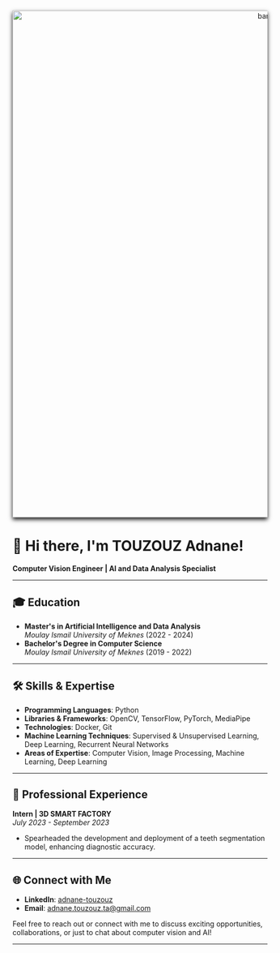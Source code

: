 <p align="center">
  <img src="https://github.com/user-attachments/assets/f387243e-b59a-49a0-87b3-0bfa27eda6b9" alt="banner" width="1000px" style="box-shadow: 0 4px 8px rgba(0, 0, 0, 0.9);" />
</p>

# 👋 **Hi there, I'm TOUZOUZ Adnane!**  
**Computer Vision Engineer | AI and Data Analysis Specialist**

---

## 🎓 **Education**  
- **Master's in Artificial Intelligence and Data Analysis**  
  *Moulay Ismail University of Meknes* (2022 - 2024)  
- **Bachelor's Degree in Computer Science**  
  *Moulay Ismail University of Meknes* (2019 - 2022)

---

## 🛠 **Skills & Expertise**  
- **Programming Languages**: Python  
- **Libraries & Frameworks**: OpenCV, TensorFlow, PyTorch, MediaPipe  
- **Technologies**: Docker, Git  
- **Machine Learning Techniques**: Supervised & Unsupervised Learning, Deep Learning, Recurrent Neural Networks  
- **Areas of Expertise**: Computer Vision, Image Processing, Machine Learning, Deep Learning  

---

## 💼 **Professional Experience**  
**Intern | 3D SMART FACTORY**  
*July 2023 - September 2023*  
- Spearheaded the development and deployment of a teeth segmentation model, enhancing diagnostic accuracy.

---

## 🌐 **Connect with Me**  
- **LinkedIn**: [adnane-touzouz](https://www.linkedin.com/in/adnane-touzouz/)  
- **Email**: [adnane.touzouz.ta@gmail.com](mailto:adnane.touzouz.ta@gmail.com)  

Feel free to reach out or connect with me to discuss exciting opportunities, collaborations, or just to chat about computer vision and AI!

---
